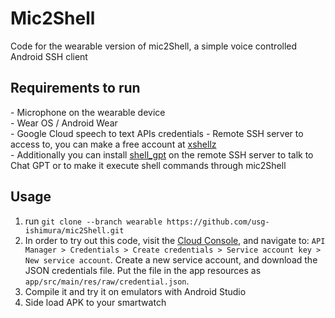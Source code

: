 # Mic2Shell
Code for the wearable version of mic2Shell, a simple voice controlled Android SSH client
## Requirements to run
\- Microphone on the wearable device  
\- Wear OS / Android Wear  
\- Google Cloud speech to text APIs credentials
\- Remote SSH server to access to, you can make a free account at [xshellz](https://www.xshellz.com/)  
\- Additionally you can install [shell_gpt](https://github.com/TheR1D/shell_gpt) on the remote SSH server to talk to Chat GPT or to make it execute shell commands through mic2Shell
## Usage
1. run `git clone --branch wearable https://github.com/usg-ishimura/mic2Shell.git`
2. In order to try out this code, visit the [Cloud Console](https://console.cloud.google.com/), and
navigate to:
`API Manager > Credentials > Create credentials > Service account key > New service account`.
Create a new service account, and download the JSON credentials file. Put the file in the app
resources as `app/src/main/res/raw/credential.json`.
3. Compile it and try it on emulators with Android Studio
4. Side load APK to your smartwatch
